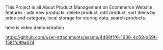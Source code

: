 This Project is all About Product Management on Ecommerce Website. 
features : add new products, delete product, edit product, sort items by price and category, local storage for storing data, search products.

here is video demonstration


https://github.com/user-attachments/assets/4d88f1f6-1638-4c68-a59f-1581fc99a074

